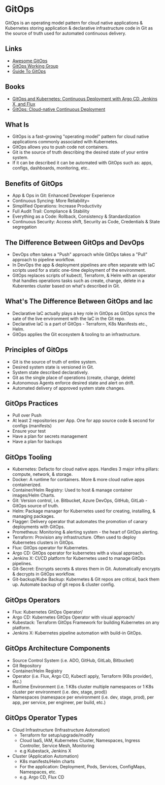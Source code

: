 # GitOps

<!--
https://app.pluralsight.com/library/courses/automating-kubernetes-deployments-gitops-workflow/table-of-contents
-->

GitOps is an operating model pattern for cloud native applications & Kubernetes storing application & declarative infrastructure code in Git as the source of truth used for automated continuous delivery.

## Links

- [Awesome GitOps](https://github.com/weaveworks/awesome-gitops)
- [GitOps Working Group](https://github.com/gitops-working-group/gitops-working-group)
- [Guide To GitOps](https://weave.works/technologies/gitops/)

## Books

- [GitOps and Kubernetes: Continuous Deployment with Argo CD, Jenkins X, and Flux](https://manning.com/books/gitops-and-kubernetes)
- [GitOps: Cloud-native Continuous Deployment](https://leanpub.com/gitops)

## What Is

- GitOps is a fast-growing "operating model" pattern for cloud native applications commonly associated with Kubernetes.
- GitOps allows you to push code not containers.
- Git is the source of truth describing the desired state of your entire system.
- If it can be described it can be automated with GitOps such as: apps, configs, dashboards, monitoring, etc..

## Benefits of GitOps

- App & Ops in Git: Enhanced Developer Experience
- Continuous Syncing: More Reliability=
- Simplified Operations: Increase Productivity
- Full Audit Trail: Compliance & Stability
- Everything as a Code: Rollback, Consistency & Standardization
- Continuous Security: Access shift, Security as Code, Credentials & State segregation

## The Difference Between GitOps and DevOps

- DevOps often takes a "Push" approach while GitOps takes a "Pull" approach to pipeline workflow.
- In DevOps the app & deployment pipelines are often separate with IaC scripts used for a static one-time deployment of the environment.
- GitOps replaces scripts of kubectl, Terraform, & Helm with an operator that handles operations tasks such as create, change, delete in a Kuberentes cluster based on what's described in Git.

## What's The Difference Between GitOps and Iac

- Declarative IaC actually plays a key role in GitOps as GitOps syncs the sate of the live environment with the IaC in the Git repo.
- Declarative IaC is a part of GitOps - Terraform, K8s Manifests etc., Helm.
- GitOps applies the Git ecosystem & tooling to an infrastructure.

## Principles of GitOps

- Git is the source of truth of entire system.
- Desired system state is versioned in Git.
- System state described declaratively.
- Git as the single place of operations (create, change, delete)
- Autonomous Agents enforce desired state and alert on drift.
- Automated delivery of approved system state changes.

## GitOps Practices

- Pull over Push
- At least 2 repositories per App. One for app source code & second for configs (manifests)
- Ensure your test
- Have a plan for secrets management
- Have a plan for backups

## GitOps Tooling

- Kubernetes: Defacto for cloud native apps. Handles 3 major infra pillars: compute, network, & storage.
- Docker: A runtime for containers. More & more cloud native apps containerized.
- Container/Helm Registry: Used to host & manage container images/Helm Charts.
- Git: Version control, i.e. Bitbucket, Azure DevOps, GitHub, GitLab - GitOps source of truth.
- Helm: Package manager for Kubernetes used for creating, installing, & managing packages.
- Flagger: Delivery operator that automates the promotion of canary deployments with GitOps.
- Prometheus: Monitoring & alerting system - the heart of GitOps alerting.
- Terraform: Provision any infrastructure. Often used to deploy Kubernetes clusters in GitOps.
- Flux: GitOps operator for Kubernetes.
- Argo CD: GitOps operator for kubernetes with a visual approach.
- Jenkins X: CI/CD platform for Kubernetes used to manage GitOps pipelines.
- Git-Secret: Encrypts secrets & stores them in Git. Automatically encrypts & decrypts in GitOps workflow.
- Git-backup/Kube Backup: Kubernetes & Git repos are critical, back them up. Automate backup of git repos & cluster config.

## GitOps Operators

- Flux: Kubernetes GitOps Operator/
- Argo CD: Kubernetes GitOps Operator with visual approach/
- Kubestack: Terraform GitOps Framework for building Kubernetes on any platform.
- Jenkins X: Kubernetes pipeline automation with build-in GitOps.

## GitOps Architecture Components

- Source Control System (i.e. ADO, GitHub, GitLab, Bitbucket)
- Git Repository
- Container/Helm Registry
- Operator (i.e. Flux, Argo CD, Kubectl apply, Terraform (K8s provider), etc.)
- Runtime Environment (i.e. 1 K8s cluster multiple namespaces or 1 K8s cluster per environment (i.e. dev, stage, prod))
- Namespaces (namespace per environment (i.e. dev, stage, prod), per app, per service, per engineer, per build, etc.)

## GitOps Operator Types

- Cloud Infrastructure (Infrastructure Automation)
  - Terraform for setup/upgrade/modify
  - Cloud IaaS, IAM, Kubernetes Cluster, Namespaces, Ingress Controller, Service Mesh, Monitoring
  - e.g Kubestack, Jenkins X
- Cluster (Application Automation)
  - K8s manifests/Helm charts
  - For the application: Deployment, Pods, Services, ConfigMaps, Namespaces, etc.
  - e.g. Argo CD, Flux CD
